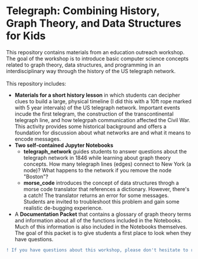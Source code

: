 # Telegraph: Combining History, Graph Theory, and Data Structures for Kids

This repository contains materials from an education outreach workshop.
The goal of the workshop is to introduce basic computer science concepts related to graph theory, data structures, and programming in an interdisciplinary way through the history of the US telegraph network. 
\
\
This repository includes:
- **Materials for a short history lesson** in which students can decipher clues to build a large, physical timeline (I did this with a 10ft rope marked with 5 year intervals) of the US telegraph network. Important events incude the first telegram, the construction of the transcontinental telegraph line, and how telegrpah communication affected the Civil War. This activity provides some historical background and offers a foundation for discussion about what networks are and what it means to encode messages.
- **Two self-contained Jupyter Notebooks**
   - **telegraph_network** guides students to answer questions about the telegraph network in 1846 while learning about graph theory concepts. How many telegraph lines (edges) connect to New York (a node)? What happens to the network if you remove the node "Boston"?
   - **morse_code** introduces the concept of data structures throgh a morse code translator that references a dictionary. However, there's a catch! The translator returns an error for some messages. Students are invited to troubleshoot this problem and gain some realistic de-bugging experience. 
- A **Documentation Packet** that contains a glossary of graph theory terms and information about all of the functions included in the Notebooks. Much of this information is also included in the Notebooks themselves. The goal of this packet is to give students a first place to look when they have questions. 

```diff
! If you have questions about this workshop, please don't hesitate to reach out to me at terranmott@mines.edu
```
